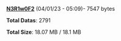 [**N3R1w0F2**](/data/N3R1w0F2.txt) (04/01/23 - 05:09)- 7547 bytes

**Total Datas**: 2791

**Total Size**: 18.07 MB / 18.1 MB